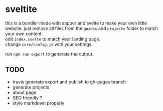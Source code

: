 # sveltite

this is a bundler made with sapper and svelte to make your own little website.
just remove all files from the `guides` and `projects` folder to match your own content.  
edit `index.svelte` to match your landing page.  
change `core/config.js` with your settings.

run `npm run export` to generate the output.

## TODO

- travis generate export and publish to gh-pages branch
- generate projects
- about page
- SEO friendly ?
- style markdown properly